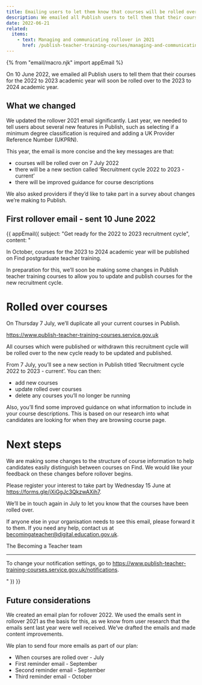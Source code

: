 ```yaml
---
title: Emailing users to let them know that courses will be rolled over soon
description: We emailed all Publish users to tell them that their courses would be rolled over on 7 July 2022
date: 2022-06-21
related:
  items:
    - text: Managing and communicating rollover in 2021
      href: /publish-teacher-training-courses/managing-and-communicating-rollover-in-2021/
---
```


{% from "email/macro.njk" import appEmail %}

<!-- markdownlint-disable MD001 MD025 -->

On 10 June 2022, we emailed all Publish users to tell them that their courses for the 2022 to 2023 academic year will soon be rolled over to the 2023 to 2024 academic year.

## What we changed

We updated the rollover 2021 email significantly. Last year, we needed to tell users about several new features in Publish, such as selecting if a minimum degree classification is required and adding a UK Provider Reference Number (UKPRN).

This year, the email is more concise and the key messages are that:

- courses will be rolled over on 7 July 2022
- there will be a new section called ‘Recruitment cycle 2022 to 2023 - current’
- there will be improved guidance for course descriptions

We also asked providers if they’d like to take part in a survey about changes we’re making to Publish.

## First rollover email - sent 10 June 2022

{{ appEmail({
  subject: "Get ready for the 2022 to 2023 recruitment cycle",
  content: "

In October, courses for the 2023 to 2024 academic year will be published on Find postgraduate teacher training.

In preparation for this, we’ll soon be making some changes in Publish teacher training courses to allow you to update and publish courses for the new recruitment cycle.

# Rolled over courses

On Thursday 7 July, we’ll duplicate all your current courses in Publish.

https://www.publish-teacher-training-courses.service.gov.uk

All courses which were published or withdrawn this recruitment cycle will be rolled over to the new cycle ready to be updated and published.

From 7 July, you’ll see a new section in Publish titled ‘Recruitment cycle 2022 to 2023 - current’. You can then:

- add new courses
- update rolled over courses
- delete any courses you’ll no longer be running

Also, you’ll find some improved guidance on what information to include in your course descriptions. This is based on our research into what candidates are looking for when they are browsing course page.

# Next steps

We are making some changes to the structure of course information to help candidates easily distinguish between courses on Find. We would like your feedback on these changes before rollover begins.

Please register your interest to take part by Wednesday 15 June at https://forms.gle/jXiGgJc3QkzwAXih7.

We’ll be in touch again in July to let you know that the courses have been rolled over.

If anyone else in your organisation needs to see this email, please forward it to them. If you need any help, contact us at becomingateacher@digital.education.gov.uk.

The Becoming a Teacher team

---

To change your notification settings, go to https://www.publish-teacher-training-courses.service.gov.uk/notifications.

  "
}) }}


## Future considerations

We created an email plan for rollover 2022. We used the emails sent in rollover 2021 as the basis for this, as we know from user research that the emails sent last year were well received. We’ve drafted the emails and made content improvements.

We plan to send four more emails as part of our plan:

- When courses are rolled over - July
- First reminder email - September
- Second reminder email - September
- Third reminder email - October

